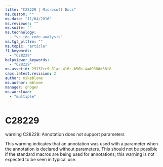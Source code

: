 ```yaml
---
title: "C28229 | Microsoft Docs"
ms.custom: ""
ms.date: "11/04/2016"
ms.reviewer: ""
ms.suite: ""
ms.technology: 
  - "vs-ide-code-analysis"
ms.tgt_pltfrm: ""
ms.topic: "article"
f1_keywords: 
  - "C28229"
helpviewer_keywords: 
  - "C28229"
ms.assetid: 29137cc9-81ac-416c-b56b-4ad9886d68f8
caps.latest.revision: 2
author: mikeblome
ms.author: mblome
manager: ghogen
ms.workload: 
  - "multiple"
---
```

# C28229
warning C28229: Annotation does not support parameters  
  
 This warning indicates that an annotation was used with a parameter when the annotation is declared without parameters. This should not be possible if the standard macros are being used for annotations; this warning is not expected to be seen in typical use.